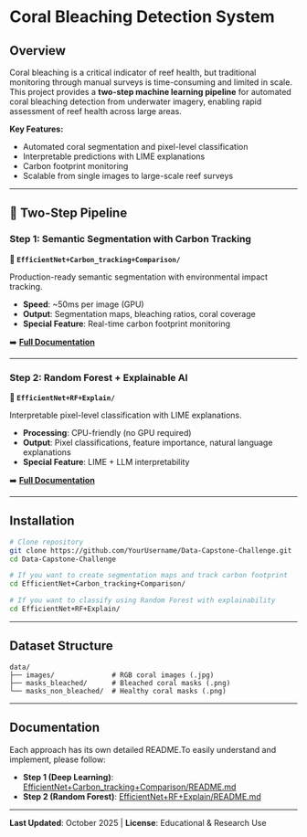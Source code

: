 # Coral Bleaching Detection System

## Overview

Coral bleaching is a critical indicator of reef health, but traditional monitoring through manual surveys is time-consuming and limited in scale. This project provides a **two-step machine learning pipeline** for automated coral bleaching detection from underwater imagery, enabling rapid assessment of reef health across large areas.

**Key Features:**
- Automated coral segmentation and pixel-level classification
- Interpretable predictions with LIME explanations
- Carbon footprint monitoring
- Scalable from single images to large-scale reef surveys

---

## 🔄 Two-Step Pipeline

### Step 1: Semantic Segmentation with Carbon Tracking
**📁 `EfficientNet+Carbon_tracking+Comparison/`**

Production-ready semantic segmentation with environmental impact tracking.

- **Speed**: ~50ms per image (GPU)
- **Output**: Segmentation maps, bleaching ratios, coral coverage
- **Special Feature**: Real-time carbon footprint monitoring

➡️ **[Full Documentation](./EfficientNet+Carbon_tracking+Comparison/README.md)**

---

### Step 2: Random Forest + Explainable AI
**📁 `EfficientNet+RF+Explain/`**

Interpretable pixel-level classification with LIME explanations.

- **Processing**: CPU-friendly (no GPU required)
- **Output**: Pixel classifications, feature importance, natural language explanations
- **Special Feature**: LIME + LLM interpretability

➡️ **[Full Documentation](./EfficientNet+RF+Explain/README.md)**

---

## Installation

```bash
# Clone repository
git clone https://github.com/YourUsername/Data-Capstone-Challenge.git
cd Data-Capstone-Challenge

# If you want to create segmentation maps and track carbon footprint
cd EfficientNet+Carbon_tracking+Comparison/  

# If you want to classify using Random Forest with explainability
cd EfficientNet+RF+Explain/
```

---

## Dataset Structure

```
data/
├── images/              # RGB coral images (.jpg)
├── masks_bleached/      # Bleached coral masks (.png)
└── masks_non_bleached/  # Healthy coral masks (.png)
```

---

## Documentation

Each approach has its own detailed README.To easily understand and implement, please follow:
- **Step 1 (Deep Learning)**: [EfficientNet+Carbon_tracking+Comparison/README.md](./EfficientNet+Carbon_tracking+Comparison/README.md)
- **Step 2 (Random Forest)**: [EfficientNet+RF+Explain/README.md](./EfficientNet+RF+Explain/README.md)

---

**Last Updated**: October 2025 | **License**: Educational & Research Use